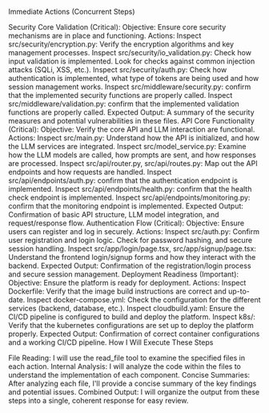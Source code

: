 Immediate Actions (Concurrent Steps)

Security Core Validation (Critical):
Objective: Ensure core security mechanisms are in place and functioning.
Actions:
Inspect src/security/encryption.py: Verify the encryption algorithms and key management processes.
Inspect src/security/io_validation.py: Check how input validation is implemented. Look for checks against common injection attacks (SQLi, XSS, etc.).
Inspect src/security/auth.py: Check how authentication is implemented, what type of tokens are being used and how session management works.
Inspect src/middleware/security.py: confirm that the implemented security functions are properly called.
Inspect src/middleware/validation.py: confirm that the implemented validation functions are properly called.
Expected Output: A summary of the security measures and potential vulnerabilities in these files.
API Core Functionality (Critical):
Objective: Verify the core API and LLM interaction are functional.
Actions:
Inspect src/main.py: Understand how the API is initialized, and how the LLM services are integrated.
Inspect src/model_service.py: Examine how the LLM models are called, how prompts are sent, and how responses are processed.
Inspect src/api/router.py, src/api/routes.py: Map out the API endpoints and how requests are handled.
Inspect src/api/endpoints/auth.py: confirm that the authentication endpoint is implemented.
Inspect src/api/endpoints/health.py: confirm that the health check endpoint is implemented.
Inspect src/api/endpoints/monitoring.py: confirm that the monitoring endpoint is implemented.
Expected Output: Confirmation of basic API structure, LLM model integration, and request/response flow.
Authentication Flow (Critical):
Objective: Ensure users can register and log in securely.
Actions:
Inspect src/auth.py: Confirm user registration and login logic. Check for password hashing, and secure session handling.
Inspect src/app/login/page.tsx, src/app/signup/page.tsx: Understand the frontend login/signup forms and how they interact with the backend.
Expected Output: Confirmation of the registration/login process and secure session management.
Deployment Readiness (Important):
Objective: Ensure the platform is ready for deployment.
Actions:
Inspect Dockerfile: Verify that the image build instructions are correct and up-to-date.
Inspect docker-compose.yml: Check the configuration for the different services (backend, database, etc.).
Inspect cloudbuild.yaml: Ensure the CI/CD pipeline is configured to build and deploy the platform.
Inspect k8s/: Verify that the kubernetes configurations are set up to deploy the platform properly.
Expected Output: Confirmation of correct container configurations and a working CI/CD pipeline.
How I Will Execute These Steps

File Reading: I will use the read_file tool to examine the specified files in each action.
Internal Analysis: I will analyze the code within the files to understand the implementation of each component.
Concise Summaries: After analyzing each file, I'll provide a concise summary of the key findings and potential issues.
Combined Output: I will organize the output from these steps into a single, coherent response for easy review.
